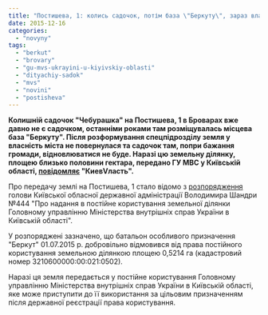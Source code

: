 ```yaml
---
title: "Постишева, 1: колись садочок, потім база \"Беркуту\", зараз власність МВС"
date: 2015-12-16
categories: 
  - "novyny"
tags: 
  - "berkut"
  - "brovary"
  - "gu-mvs-ukrayini-u-kiyivskiy-oblasti"
  - "dityachiy-sadok"
  - "mvs"
  - "novini"
  - "postisheva"
---
```


**Колишній садочок "Чебурашка" на Постишева, 1 в Броварах вже давно не є садочком, останніми роками там розміщувалась місцева база "Беркуту". Після розформування спецпідрозділу земля у власність міста не повернулася та садочок там, попри бажання громади, відновлюватися не буде. Наразі цю земельну ділянку, площею близько половини гектара, передано ГУ МВС у Київській області, [повідомляє](http://kievvlast.com.ua/news/zemli_rasformirovannogo_berkuta_v_brovarah_peredali_kievskomu_oblastnomu_glavku33863.html) "КиевVласть".**

Про передачу землі на Постишева, 1 стало відомо з [розпорядження](http://koda.gov.ua/normdoc/manager/document/id/5221?) голови Київської обласної державної адміністрації Володимира Шандри №444 "Про надання в постійне користування земельної ділянки Головному управлінню Міністерства внутрішніх справ України в Київській області".

У розпоряджені зазначено, що батальон особливого призначення "Беркут" 01.07.2015 р. добровільно відмовився від права постійного користування земельною ділянкою площею 0,5214 га (кадастровий номер 3210600000:00:021:0502).

Наразі ця земля передається у постійне користування Головному управлінню Міністерства внутрішніх справ України в Київській області, яке може приступити до її використання за цільовим призначенням після державної реєстрації права користування.
